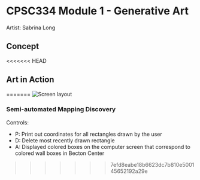 # CPSC334 Module 1 - Generative Art
Artist: Sabrina Long

## Concept


<<<<<<< HEAD
## Art in Action
=======
![Screen layout](https://github.com/slongarama/cpsc334-generative-art/blob/master/map-screen/screen-layout.png)

### Semi-automated Mapping Discovery

Controls:
* P: Print out coordinates for all rectangles drawn by the user
* D: Delete most recently drawn rectangle
* A: Displayed colored boxes on the computer screen that correspond to colored wall boxes in Becton Center
>>>>>>> 7efd8eabe18b6623dc7b810e500145652192a29e
